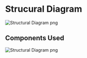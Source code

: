 # Strucural Diagram 



![Structural Diagram png](https://user-images.githubusercontent.com/98817564/155713294-be9f8e1e-bf42-4a06-b312-2cfef5103023.jpg)

## Components Used

![Structural Diagram png](https://user-images.githubusercontent.com/98817564/155724258-2d726c05-09fd-43ea-8878-25d478d96fbb.png)





